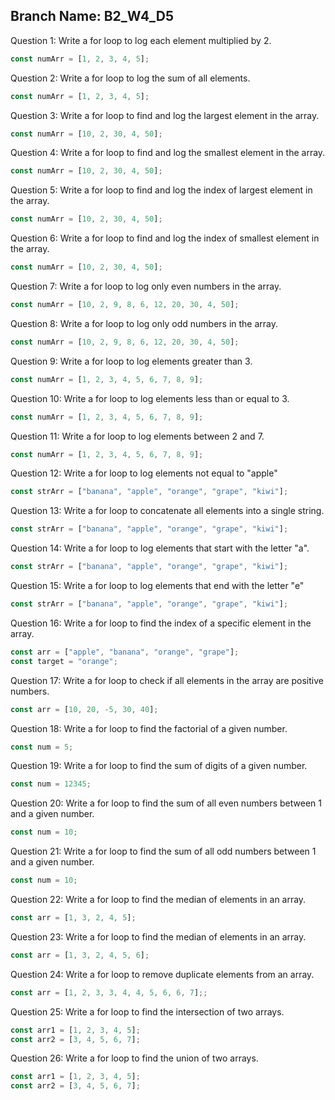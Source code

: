 ## Branch Name: B2_W4_D5
Question 1: Write a for loop to log each element multiplied by 2.
  ```javascript
  const numArr = [1, 2, 3, 4, 5];

  ```
      
Question 2:  Write a for loop to log the sum of all elements.
  ```javascript
  const numArr = [1, 2, 3, 4, 5];

  ```
      
Question 3: Write a for loop to find and log the largest element in the array.
  ```javascript
  const numArr = [10, 2, 30, 4, 50];

  ```
      
Question 4: Write a for loop to find and log the smallest element in the array.
  ```javascript
  const numArr = [10, 2, 30, 4, 50];

  ```
      
Question 5: Write a for loop to find and log the index of largest element in the array.
  ```javascript
  const numArr = [10, 2, 30, 4, 50];

  ```
      
Question 6: Write a for loop to find and log the index of smallest element in the array.
  ```javascript
  const numArr = [10, 2, 30, 4, 50];

  ```
      
Question 7: Write a for loop to log only even numbers in the array.
  ```javascript
  const numArr = [10, 2, 9, 8, 6, 12, 20, 30, 4, 50];

  ```
      
Question 8: Write a for loop to log only odd numbers in the array.
  ```javascript
  const numArr = [10, 2, 9, 8, 6, 12, 20, 30, 4, 50];

  ```
      
Question 9: Write a for loop to log elements greater than 3.
  ```javascript
  const numArr = [1, 2, 3, 4, 5, 6, 7, 8, 9];

  ```
      
Question 10: Write a for loop to log elements less than or equal to 3.
  ```javascript
  const numArr = [1, 2, 3, 4, 5, 6, 7, 8, 9];

  ```
      
Question 11: Write a for loop to log elements between 2 and 7.
  ```javascript
  const numArr = [1, 2, 3, 4, 5, 6, 7, 8, 9];

  ```
      
Question 12: Write a for loop to log elements not equal to "apple"
  ```javascript
  const strArr = ["banana", "apple", "orange", "grape", "kiwi"];

  ```
      
Question 13: Write a for loop to concatenate all elements into a single string.
  ```javascript
  const strArr = ["banana", "apple", "orange", "grape", "kiwi"];

  ```
      
Question 14: Write a for loop to log elements that start with the letter "a".
  ```javascript
  const strArr = ["banana", "apple", "orange", "grape", "kiwi"];

  ```
      
Question 15: Write a for loop to log elements that end with the letter "e"
  ```javascript
  const strArr = ["banana", "apple", "orange", "grape", "kiwi"];

  ```
      
Question 16: Write a for loop to find the index of a specific element in the array.
  ```javascript
  const arr = ["apple", "banana", "orange", "grape"];
const target = "orange";

  ```
      
Question 17: Write a for loop to check if all elements in the array are positive numbers.
  ```javascript
  const arr = [10, 20, -5, 30, 40];

  ```
      
Question 18: Write a for loop to find the factorial of a given number.
  ```javascript
  const num = 5;

  ```
      
Question 19: Write a for loop to find the sum of digits of a given number.
  ```javascript
  const num = 12345;

  ```
      
Question 20: Write a for loop to find the sum of all even numbers between 1 and a given number.
  ```javascript
  const num = 10;

  ```
      
Question 21: Write a for loop to find the sum of all odd numbers between 1 and a given number.
  ```javascript
  const num = 10;

  ```
      
Question 22: Write a for loop to find the median of elements in an array.
  ```javascript
  const arr = [1, 3, 2, 4, 5];

  ```
      
Question 23: Write a for loop to find the median of elements in an array.
  ```javascript
  const arr = [1, 3, 2, 4, 5, 6];

  ```
      
Question 24: Write a for loop to remove duplicate elements from an array.
  ```javascript
  const arr = [1, 2, 3, 3, 4, 4, 5, 6, 6, 7];;

  ```
      
Question 25: Write a for loop to find the intersection of two arrays.
  ```javascript
  const arr1 = [1, 2, 3, 4, 5];
const arr2 = [3, 4, 5, 6, 7];

  ```
      
Question 26: Write a for loop to find the union of two arrays.
  ```javascript
  const arr1 = [1, 2, 3, 4, 5];
const arr2 = [3, 4, 5, 6, 7];

  ```
      